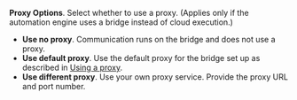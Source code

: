 **Proxy Options**. Select whether to use a proxy. (Applies only if the automation engine uses a bridge instead of cloud execution.)
   * **Use no proxy**. Communication runs on the bridge and does not use a proxy.
   * **Use default proxy**. Use the default proxy for the bridge set up as described in [Using a proxy](/docs/platform-services/automation-service/automation-service-bridge/#using-a-proxy).
   * **Use different proxy**. Use your own proxy service. Provide the proxy URL and port number.